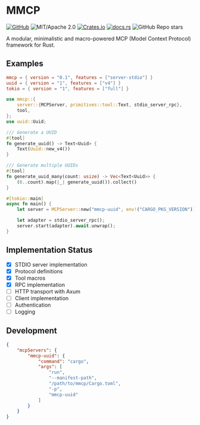 # MMCP

[![GitHub](https://img.shields.io/badge/GitHub-ryo33/mmcp-222222)](https://github.com/ryo33/mmcp)
![MIT/Apache 2.0](https://img.shields.io/badge/license-MIT%2FApache--2.0-blue.svg)
[![Crates.io](https://img.shields.io/crates/v/mmcp)](https://crates.io/crates/mmcp)
[![docs.rs](https://img.shields.io/docsrs/mmcp)](https://docs.rs/mmcp)
![GitHub Repo stars](https://img.shields.io/github/stars/ryo33/mmcp?style=social)

A modular, minimalistic and macro-powered MCP (Model Context Protocol) framework for Rust.

## Examples

```toml
mmcp = { version = "0.1", features = ["server-stdio"] }
uuid = { version = "1", features = ["v4"] }
tokio = { version = "1", features = ["full"] }
```

```rust
use mmcp::{
    server::{MCPServer, primitives::tool::Text, stdio_server_rpc},
    tool,
};
use uuid::Uuid;

/// Generate a UUID
#[tool]
fn generate_uuid() -> Text<Uuid> {
    Text(Uuid::new_v4())
}

/// Generate multiple UUIDs
#[tool]
fn generate_uuid_many(count: usize) -> Vec<Text<Uuid>> {
    (0..count).map(|_| generate_uuid()).collect()
}

#[tokio::main]
async fn main() {
    let server = MCPServer::new("mmcp-uuid", env!("CARGO_PKG_VERSION")).with_tools_from_inventory();

    let adapter = stdio_server_rpc();
    server.start(adapter).await.unwrap();
}
```

## Implementation Status

- [x] STDIO server implementation
- [x] Protocol definitions
- [x] Tool macros
- [x] RPC implementation
- [ ] HTTP transport with Axum
- [ ] Client implementation
- [ ] Authentication
- [ ] Logging

## Development

```json
{
	"mcpServers": {
		"mmcp-uuid": {
			"command": "cargo",
			"args": [
				"run",
				"--manifest-path",
				"/path/to/mmcp/Cargo.toml",
				"-p",
				"mmcp-uuid"
			]
		}
	}
}
```
